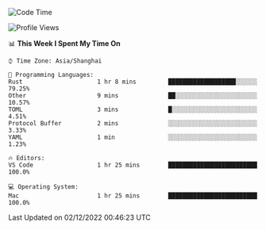 <!--START_SECTION:waka-->
![Code Time](http://img.shields.io/badge/Code%20Time-1%2C753%20hrs%2013%20mins-blue)

![Profile Views](http://img.shields.io/badge/Profile%20Views-41-blue)

📊 **This Week I Spent My Time On** 

```text
⌚︎ Time Zone: Asia/Shanghai

💬 Programming Languages: 
Rust                     1 hr 8 mins         ███████████████████░░░░░░   79.25% 
Other                    9 mins              ██░░░░░░░░░░░░░░░░░░░░░░░   10.57% 
TOML                     3 mins              █░░░░░░░░░░░░░░░░░░░░░░░░   4.51% 
Protocol Buffer          2 mins              ░░░░░░░░░░░░░░░░░░░░░░░░░   3.33% 
YAML                     1 min               ░░░░░░░░░░░░░░░░░░░░░░░░░   1.23%

🔥 Editors: 
VS Code                  1 hr 25 mins        █████████████████████████   100.0%

💻 Operating System: 
Mac                      1 hr 25 mins        █████████████████████████   100.0%

```


 Last Updated on 02/12/2022 00:46:23 UTC
<!--END_SECTION:waka-->

<!--![CodersRank](https://cr-skills-chart-widget.azurewebsites.net/api/api?username=BugenZhao&padding=16&tooltip=true&branding=false&sort-by-score=true&skills=Rust%2C%20Swift%2C%20C%2C%20TypeScript%2C%20Java%2C%20Go%2C%20Dart%2C%20C%2B%2B%2C%20Python%2C%20Assembly%2C%20Shell%2C%20Kotlin)-->
